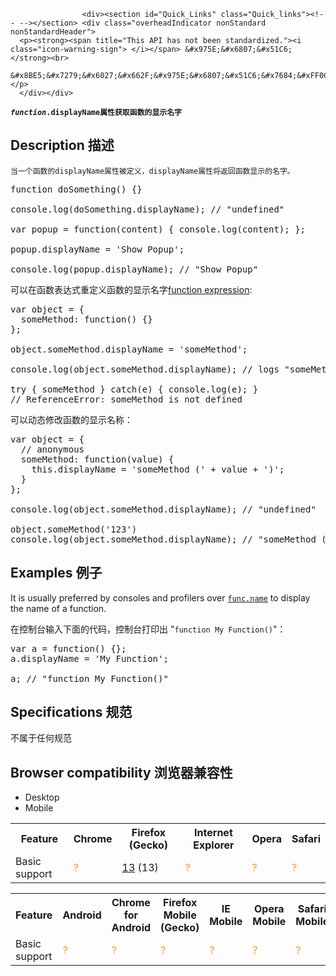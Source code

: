 
                
                  
                    <div><section id="Quick_Links" class="Quick_links"><!-- --></section> <div class="overheadIndicator nonStandard nonStandardHeader"> 
      <p><strong><span title="This API has not been standardized."><i class="icon-warning-sign"> </i></span> &#x975E;&#x6807;&#x51C6;</strong><br> 
      &#x8BE5;&#x7279;&#x6027;&#x662F;&#x975E;&#x6807;&#x51C6;&#x7684;&#xFF0C;&#x8BF7;&#x5C3D;&#x91CF;&#x4E0D;&#x8981;&#x5728;&#x751F;&#x4EA7;&#x73AF;&#x5883;&#x4E2D;&#x4F7F;&#x7528;&#x5B83;&#xFF01;</p> 
      </div></div>

<p><code><strong><em>function</em>.displayName&#x5C5E;&#x6027;&#x83B7;&#x53D6;&#x51FD;&#x6570;&#x7684;&#x663E;&#x793A;&#x540D;&#x5B57;</strong></code></p>

<h2 id="Description_&#x63CF;&#x8FF0;">Description &#x63CF;&#x8FF0;</h2>

<p><code>&#x5F53;&#x4E00;&#x4E2A;&#x51FD;&#x6570;&#x7684;displayName&#x5C5E;&#x6027;&#x88AB;&#x5B9A;&#x4E49;&#xFF0C;displayName&#x5C5E;&#x6027;&#x5C06;&#x8FD4;&#x56DE;&#x51FD;&#x6570;&#x663E;&#x793A;&#x7684;&#x540D;&#x5B57;&#x3002;</code></p>

<pre class="brush: js">function doSomething() {}

console.log(doSomething.displayName); // &quot;undefined&quot;

var popup = function(content) { console.log(content); };

popup.displayName = &apos;Show Popup&apos;;

console.log(popup.displayName); // &quot;Show Popup&quot;
</pre>

<p>&#x53EF;&#x4EE5;&#x5728;&#x51FD;&#x6570;&#x8868;&#x8FBE;&#x5F0F;&#x91CD;&#x5B9A;&#x4E49;&#x51FD;&#x6570;&#x7684;&#x663E;&#x793A;&#x540D;&#x5B57;<a href="/zh-CN/docs/Web/JavaScript/Reference/Functions" title="&#x901A;&#x5E38;&#x6765;&#x8BF4;&#xFF0C;&#x4E00;&#x4E2A;&#x51FD;&#x6570;&#x5C31;&#x662F;&#x4E00;&#x4E2A;&#x53EF;&#x4EE5;&#x88AB;&#x5916;&#x90E8;&#x4EE3;&#x7801;&#x8C03;&#x7528;(&#x6216;&#x8005;&#x51FD;&#x6570;&#x672C;&#x8EAB;&#x9012;&#x5F52;&#x8C03;&#x7528;)&#x7684;&quot;&#x5B50;&#x7A0B;&#x5E8F;&quot;&#x3002;&#x548C;&#x7A0B;&#x5E8F;&#x672C;&#x8EAB;&#x4E00;&#x6837;&#xFF0C;&#x4E00;&#x4E2A;&#x51FD;&#x6570;&#x7684;&#x51FD;&#x6570;&#x4F53;&#x662F;&#x7531;&#x4E00;&#x7CFB;&#x5217;&#x7684;&#x8BED;&#x53E5;&#x7EC4;&#x6210;&#x7684;&#x3002;&#x51FD;&#x6570;&#x53EF;&#x4EE5;&#x63A5;&#x6536;&#x4F20;&#x5165;&#x53C2;&#x6570;&#xFF0C;&#x4E5F;&#x53EF;&#x4EE5;&#x8FD4;&#x56DE;&#x4E00;&#x4E2A;&#x503C;&#x3002;">function expression</a>:</p>

<pre class="brush: js">var object = {
  someMethod: function() {}
};

object.someMethod.displayName = &apos;someMethod&apos;;

console.log(object.someMethod.displayName); // logs &quot;someMethod&quot;

try { someMethod } catch(e) { console.log(e); }
// ReferenceError: someMethod is not defined
</pre>

<p>&#x53EF;&#x4EE5;&#x52A8;&#x6001;&#x4FEE;&#x6539;&#x51FD;&#x6570;&#x7684;&#x663E;&#x793A;&#x540D;&#x79F0;&#xFF1A;</p>

<pre class="brush: js">var object = {
  // anonymous
  someMethod: function(value) {
    this.displayName = &apos;someMethod (&apos; + value + &apos;)&apos;;
  }
};

console.log(object.someMethod.displayName); // &quot;undefined&quot;

object.someMethod(&apos;123&apos;)
console.log(object.someMethod.displayName); // &quot;someMethod (123)&quot;
</pre>

<h2 id="Examples_&#x4F8B;&#x5B50;">Examples &#x4F8B;&#x5B50;</h2>

<p>It is usually preferred by consoles and profilers over <a href="/zh-CN/docs/Web/JavaScript/Reference/Global_Objects/Function/name" title="name &#x5C5E;&#x6027;&#x8FD4;&#x56DE;&#x6240;&#x5C5E;&#x51FD;&#x6570;&#x7684;&#x51FD;&#x6570;&#x540D;&#x79F0;."><code>func.name</code></a> to display the name of a function.</p>

<p>&#x5728;&#x63A7;&#x5236;&#x53F0;&#x8F93;&#x5165;&#x4E0B;&#x9762;&#x7684;&#x4EE3;&#x7801;&#xFF0C;&#x63A7;&#x5236;&#x53F0;&#x6253;&#x5370;&#x51FA; &quot;<code>function My Function()</code>&quot;&#xFF1A;</p>

<pre class="brush: js">var a = function() {};
a.displayName = &apos;My Function&apos;;

a; // &quot;function My Function()&quot;</pre>

<h2 id="Specifications_&#x89C4;&#x8303;">Specifications &#x89C4;&#x8303;</h2>

<p>&#x4E0D;&#x5C5E;&#x4E8E;&#x4EFB;&#x4F55;&#x89C4;&#x8303;</p>

<h2 id="Browser_compatibility_&#x6D4F;&#x89C8;&#x5668;&#x517C;&#x5BB9;&#x6027;">Browser compatibility &#x6D4F;&#x89C8;&#x5668;&#x517C;&#x5BB9;&#x6027;</h2>

<div><div class="htab"> 
    <a name="AutoCompatibilityTable" id="AutoCompatibilityTable"></a> 
    <ul> 
        <li class="selected"><a>Desktop</a></li> 
        <li><a>Mobile</a></li> 
    </ul> 
</div></div>

<div id="compat-desktop">
<table class="compat-table">
 <tbody>
  <tr>
   <th>Feature</th>
   <th>Chrome</th>
   <th>Firefox (Gecko)</th>
   <th>Internet Explorer</th>
   <th>Opera</th>
   <th>Safari</th>
  </tr>
  <tr>
   <td>Basic support</td>
   <td><span title="Compatibility unknown; please update this." style="color: rgb(255, 153, 0);">?</span></td>
   <td><a href="/en-US/Firefox/Releases/13" title="Released on 2012-06-05.">13</a> (13)</td>
   <td><span title="Compatibility unknown; please update this." style="color: rgb(255, 153, 0);">?</span></td>
   <td><span title="Compatibility unknown; please update this." style="color: rgb(255, 153, 0);">?</span></td>
   <td><span title="Compatibility unknown; please update this." style="color: rgb(255, 153, 0);">?</span></td>
  </tr>
 </tbody>
</table>
</div>

<div id="compat-mobile">
<table class="compat-table">
 <tbody>
  <tr>
   <th>Feature</th>
   <th>Android</th>
   <th>Chrome for Android</th>
   <th>Firefox Mobile (Gecko)</th>
   <th>IE Mobile</th>
   <th>Opera Mobile</th>
   <th>Safari Mobile</th>
  </tr>
  <tr>
   <td>Basic support</td>
   <td><span title="Compatibility unknown; please update this." style="color: rgb(255, 153, 0);">?</span></td>
   <td><span title="Compatibility unknown; please update this." style="color: rgb(255, 153, 0);">?</span></td>
   <td><span title="Compatibility unknown; please update this." style="color: rgb(255, 153, 0);">?</span></td>
   <td><span title="Compatibility unknown; please update this." style="color: rgb(255, 153, 0);">?</span></td>
   <td><span title="Compatibility unknown; please update this." style="color: rgb(255, 153, 0);">?</span></td>
   <td><span title="Compatibility unknown; please update this." style="color: rgb(255, 153, 0);">?</span></td>
  </tr>
 </tbody>
</table>
</div>
                  
                
              